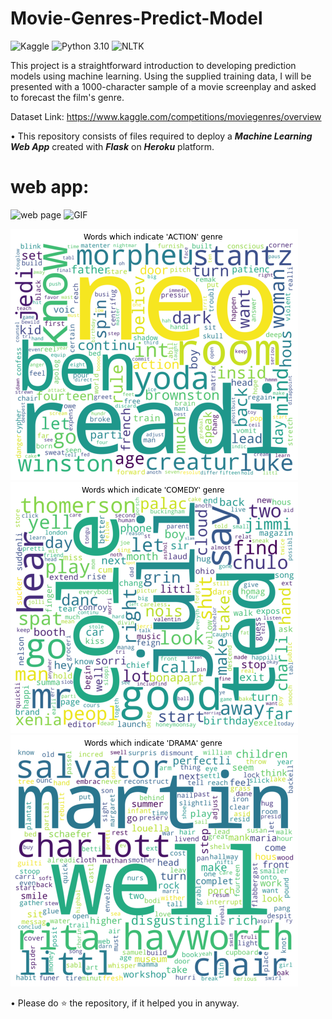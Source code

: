 # Movie-Genres-Predict-Model
![Kaggle](https://img.shields.io/badge/Dataset-Kaggle-blue.svg) ![Python 3.10](https://img.shields.io/badge/Python-3.10-brightgreen.svg) ![NLTK](https://img.shields.io/badge/Library-NLTK-orange.svg)

This project is a straightforward introduction to developing prediction models using machine learning. Using the supplied training data, I will be presented with a 1000-character sample of a movie screenplay and asked to forecast the film's genre.

Dataset Link: https://www.kaggle.com/competitions/moviegenres/overview


• This repository consists of files required to deploy a ___Machine Learning Web App___ created with ___Flask___ on ___Heroku___ platform.

# web app:
![web page](readme_resources/Movie-Genres-Predict-Model.png)
![GIF](readme_resources/Movie-Genres-Predict-Model.gif)

![Action Movie](readme_resources/action.png)
![Comedy Movie](readme_resources/comedy.png)
![Drama Movie](readme_resources/drama.png)


• Please do ⭐ the repository, if it helped you in anyway.
